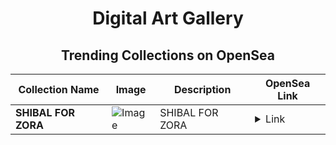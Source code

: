 <div align="center">

# Digital Art Gallery

## Trending Collections on OpenSea

| Collection Name                       | Image                                                                                     | Description                       | OpenSea Link                                                                                          |
|---------------------------------------|-------------------------------------------------------------------------------------------|-----------------------------------|--------------------------------------------------------------------------------------------------------|
| **SHIBAL FOR ZORA** | ![Image](https://i.seadn.io/s/raw/files/57b3abdf309ff0890ffa246f9217b941.jpg?w=500&auto=format?w=200&auto=format) | SHIBAL FOR ZORA | <details><summary>Link</summary>[SHIBAL FOR ZORA](https://opensea.io/collection/shibal-for-zora)</details> |

</div>